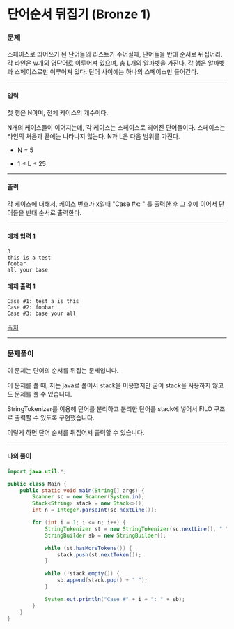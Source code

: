 # 단어순서 뒤집기 (Bronze 1)

### 문제

스페이스로 띄어쓰기 된 단어들의 리스트가 주어질때, 단어들을 반대 순서로 뒤집어라. 각 라인은 w개의 영단어로 이루어져 있으며, 총 L개의 알파벳을 가진다. 각 행은 알파벳과 스페이스로만 이루어져 있다. 단어 사이에는 하나의 스페이스만 들어간다.   

---

#### 입력

첫 행은 N이며, 전체 케이스의 개수이다.   

N개의 케이스들이 이어지는데, 각 케이스는 스페이스로 띄어진 단어들이다. 스페이스는 라인의 처음과 끝에는 나타나지 않는다. N과 L은 다음 범위를 가진다.   

* N = 5

* 1 ≤ L ≤ 25

---

#### 출력

각 케이스에 대해서, 케이스 번호가 x일때  "Case #x: " 를 출력한 후 그 후에 이어서 단어들을 반대 순서로 출력한다.

---

#### 예제 입력 1
~~~
3
this is a test
foobar
all your base
~~~

#### 예제 출력 1
~~~
Case #1: test a is this
Case #2: foobar
Case #3: base your all
~~~

[출처](https://www.acmicpc.net/problem/12605)

---

### 문제풀이

이 문제는 단어의 순서를 뒤집는 문제입니다.   

이 문제를 풀 때, 저는 java로 풀어서 stack을 이용했지만 굳이 stack을 사용하지 않고도 문제를 풀 수 있습니다.   

StringTokenizer를 이용해 단어를 분리하고 분리한 단어를 stack에 넣어서 FILO 구조로 출력할 수 있도록 구현했습니다.   

이렇게 하면 단어 순서를 뒤집어서 출력할 수 있습니다.   

---

#### 나의 풀이

~~~java
import java.util.*;

public class Main {
	public static void main(String[] args) {
		Scanner sc = new Scanner(System.in);
		Stack<String> stack = new Stack<>();
		int n = Integer.parseInt(sc.nextLine());

		for (int i = 1; i <= n; i++) {
			StringTokenizer st = new StringTokenizer(sc.nextLine(), " ");
			StringBuilder sb = new StringBuilder();

			while (st.hasMoreTokens()) {
				stack.push(st.nextToken());
			}

			while (!stack.empty()) {
				sb.append(stack.pop() + " ");
			}

			System.out.println("Case #" + i + ": " + sb);
		}
	}
}
~~~
